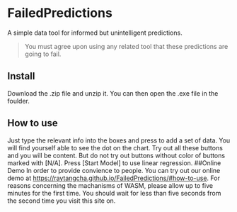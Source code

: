 # FailedPredictions
A simple data tool for informed but unintelligent predictions.
>You must agree upon using any related tool that these predictions are <quote> going to fail.
## Install
Download the .zip file and unzip it.
You can then open the .exe file in the foulder.
## How to use
Just type the relevant info into the boxes and press <OK> to add a set of data.
You will find yourself able to see the dot on the chart.
Try out all these buttons and you will be content.
But do not try out buttons without color of buttons marked with [N/A].
Press [Start Model] to use linear regression.
##Online Demo
In order to provide convience to people. You can try out our online demo at https://raytangcha.github.io/FailedPredictions/#how-to-use. For reasons concerning the machanisms of WASM, please allow up to five minutes for the first time. You should wait for less than five seconds from the second time you visit this site on.
